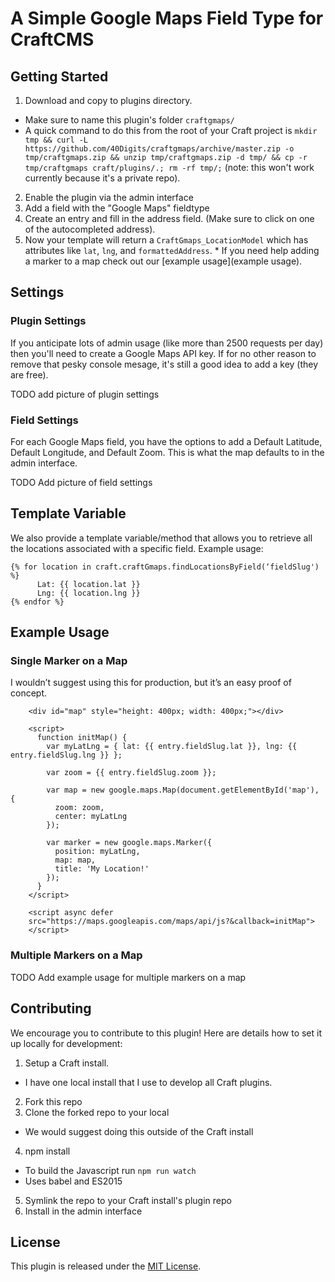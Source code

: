 # A Simple Google Maps Field Type for CraftCMS

## Getting Started

1. Download and copy to plugins directory.
  * Make sure to name this plugin's folder `craftgmaps/`
  * A quick command to do this from the root of your Craft project is `mkdir tmp && curl -L https://github.com/40Digits/craftgmaps/archive/master.zip -o tmp/craftgmaps.zip && unzip tmp/craftgmaps.zip -d tmp/ && cp -r tmp/craftgmaps craft/plugins/.; rm -rf tmp/;` (note: this won't work currently because it's a private repo).
2. Enable the plugin via the admin interface
3. Add a field with the "Google Maps" fieldtype
4. Create an entry and fill in the address field. (Make sure to click on one of the autocompleted address).
5. Now your template will return a `CraftGmaps_LocationModel` which has attributes like `lat`, `lng`, and `formattedAddress`.   * If you need help adding a marker to a map check out our [example usage](example usage).

## Settings

### Plugin Settings

If you anticipate lots of admin usage (like more than 2500 requests per day) then you'll need to create a Google Maps API key. If for no other reason to remove that pesky console mesage, it's still a good idea to add a key (they are free).

TODO add picture of plugin settings

### Field Settings

For each Google Maps field, you have the options to add a Default Latitude, Default Longitude, and Default Zoom. This is what the map defaults to in the admin interface.

TODO Add picture of field settings

## Template Variable

We also provide a template variable/method that allows you to retrieve all the locations associated with a specific field. Example usage:

```
{% for location in craft.craftGmaps.findLocationsByField(‘fieldSlug') %}
      Lat: {{ location.lat }}
      Lng: {{ location.lng }}
{% endfor %}
```
## Example Usage

### Single Marker on a Map

I wouldn’t suggest using this for production, but it’s an easy proof of concept.

```
    <div id="map" style="height: 400px; width: 400px;"></div>

    <script>
      function initMap() {
        var myLatLng = { lat: {{ entry.fieldSlug.lat }}, lng: {{ entry.fieldSlug.lng }} };

        var zoom = {{ entry.fieldSlug.zoom }};

        var map = new google.maps.Map(document.getElementById('map'), {
          zoom: zoom,
          center: myLatLng
        });

        var marker = new google.maps.Marker({
          position: myLatLng,
          map: map,
          title: 'My Location!'
        });
      }
    </script>

    <script async defer
    src="https://maps.googleapis.com/maps/api/js?&callback=initMap">
    </script>
```

### Multiple Markers on a Map
TODO Add example usage for multiple markers on a map

## Contributing

We encourage you to contribute to this plugin! Here are details how to set it up locally for development:

1. Setup a Craft install.
  * I have one local install that I use to develop all Craft plugins.
2. Fork this repo
3. Clone the forked repo to your local
  * We would suggest doing this outside of the Craft install
4. npm install
  * To build the Javascript run `npm run watch`
  * Uses babel and ES2015
5. Symlink the repo to your Craft install's plugin repo
6. Install in the admin interface

## License

This plugin is released under the [MIT License](http://www.opensource.org/licenses/MIT).
